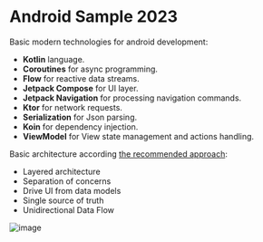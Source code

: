 # Android Sample 2023
Basic modern technologies for android development:
- **Kotlin** language.
- **Coroutines** for async programming.
- **Flow** for reactive data streams.
- **Jetpack Compose** for UI layer.
- **Jetpack Navigation** for processing navigation commands.
- **Ktor** for network requests.
- **Serialization** for Json parsing.
- **Koin** for dependency injection.
- **ViewModel** for View state management and actions handling.

Basic architecture according [the recommended approach](https://developer.android.com/topic/architecture):
- Layered architecture
- Separation of concerns
- Drive UI from data models
- Single source of truth
- Unidirectional Data Flow

![image](https://github.com/Andrew0000/android_sample_2023/assets/4018244/3125c2db-ff0a-4aa3-9612-214770822895)
